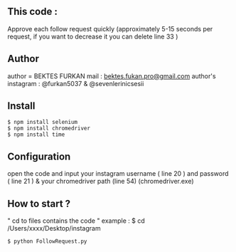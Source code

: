 ## This code :
Approve each follow request quickly (approximately 5-15 seconds per request, if you want to decrease it you can delete line 33 )

## Author

author = BEKTES FURKAN 
mail : bektes.fukan.pro@gmail.com
author's instagram : @furkan5037 & @sevenlerinicsesii 

## Install

```
$ npm install selenium
$ npm install chromedriver
$ npm install time
```
## Configuration

open the code and input your instagram username ( line 20 )  and password ( line 21 ) & your chromedriver path (line 54) (chromedriver.exe)

## How to start ?

" cd to files contains the code " example : $ cd /Users/xxxx/Desktop/instagram
```
$ python FollowRequest.py
```
